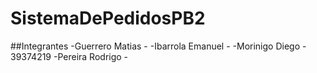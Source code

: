 # SistemaDePedidosPB2

##Integrantes
-Guerrero Matias - 
-Ibarrola Emanuel - 
-Morinigo Diego - 39374219
-Pereira Rodrigo - 
